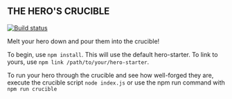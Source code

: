 ## THE HERO'S CRUCIBLE ##
[![Build status](https://travis-ci.org/natedsaint/hero-crucible.svg?branch=master)](https://travis-ci.org/natedsaint/hero-crucible)

Melt your hero down and pour them into the crucible! 

To begin, use ``npm install``. This will use the default hero-starter. To link to yours, use ``npm link /path/to/your/hero-starter``.

To run your hero through the crucible and see how well-forged they are, execute the crucible script ``node index.js`` or use the npm run command with ``npm run crucible``
